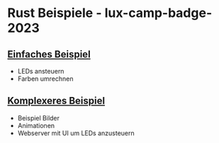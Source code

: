 # Rust Beispiele - lux-camp-badge-2023

## [Einfaches Beispiel](Simple/)
 * LEDs ansteuern
 * Farben umrechnen

## [Komplexeres Beispiel](Advanced/)
 * Beispiel Bilder
 * Animationen
 * Webserver mit UI um LEDs anzusteuern